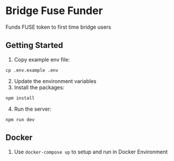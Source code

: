 # Bridge Fuse Funder

Funds FUSE token to first time bridge users
## Getting Started

1. Copy example env file:
  ```shell
  cp .env.example .env
  ```
2. Update the environment variables
3. Install the packages:
  ```shell
  npm install
  ```
4. Run the server:
  ```shell
  npm run dev
  ```

## Docker
1. Use
 ```docker-compose up```
 to setup and run in Docker Environment